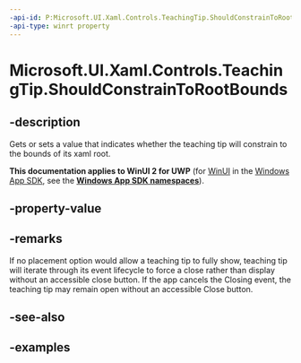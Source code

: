 ```yaml
---
-api-id: P:Microsoft.UI.Xaml.Controls.TeachingTip.ShouldConstrainToRootBounds
-api-type: winrt property
---
```


# Microsoft.UI.Xaml.Controls.TeachingTip.ShouldConstrainToRootBounds

<!--
public bool ShouldConstrainToRootBounds { get; set; }
-->

## -description

Gets or sets a value that indicates whether the teaching tip will constrain to the bounds of its xaml root.

**This documentation applies to WinUI 2 for UWP** (for [WinUI](/windows/apps/winui/winui3/) in the [Windows App SDK](/windows/apps/windows-app-sdk/), see the **[Windows App SDK namespaces](/windows/windows-app-sdk/api/winrt/)**).

## -property-value

## -remarks

If no placement option would allow a teaching tip to fully show, teaching tip will iterate through its event lifecycle to force a close rather than display without an accessible close button. If the app cancels the Closing event, the teaching tip may remain open without an accessible Close button.

## -see-also

## -examples

